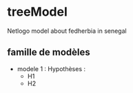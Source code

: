 # treeModel
 Netlogo model about fedherbia in senegal

## famille de modèles

- modele 1 : Hypothèses :
    - H1
    - H2
